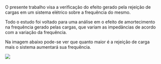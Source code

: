 O presente trabalho visa a verificação do efeito gerado pela rejeição de cargas em um sistema elétrico sobre a frequência do mesmo.

Todo o estudo foi voltado para uma análise em o efeito de amortecimento na frequência gerado pelas cargas, que variam as impedâncias de acordo com a variação da frequência.

Na imagem abaixo pode-se ver que quanto maior é a rejeição de carga mais o sistema aumentará sua frequência.

![](https://github.com/LucasFDutra/Dinamica/blob/master/Efeitos%20da%20rejei%C3%A7%C3%A3o%20de%20carga%20na%20varia%C3%A7%C3%A3o%20de%20frequ%C3%AAncia/Exercicio%204.png?raw=true)